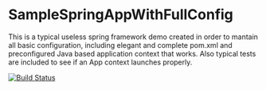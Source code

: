 # SampleSpringAppWithFullConfig
This is a typical useless spring framework demo created in order to mantain all basic configuration, including elegant and complete pom.xml and preconfigured Java based application context that works. Also typical tests are included to see if an App context launches properly.

[![Build Status](https://travis-ci.org/piotr-napadlek/heroku-web-app-spring-mvc-hibernate.svg?branch=master)](https://travis-ci.org/piotr-napadlek/heroku-web-app-spring-mvc-hibernate)

